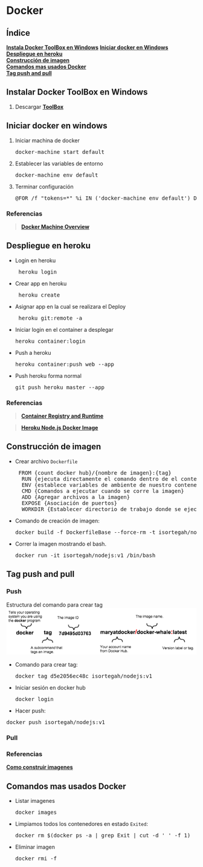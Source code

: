 # Docker #

## Índice  
[**Instala Docker ToolBox en Windows**](#instala-docker-toolBox-en-windows)
[**Iniciar docker en Windows**](#iniciar-docker-en-windows)  
[**Despliegue en heroku**](#despliegue-en-heroku)  
[**Construcción de imagen**](#construccion-de-imagen)    
[**Comandos mas usados Docker**](#comandos-mas-usados-docker)  
[**Tag push and pull**](###tag-push-and-pull)

## Instalar Docker ToolBox en Windows
1. Descargar [**ToolBox**](https://www.docker.com/products/docker-toolbox)  
## Iniciar docker en windows 
1. Iniciar machina de docker 
    <pre>docker-machine start default</pre>
2. Establecer las variables de entorno 
    <pre>docker-machine env default</pre>
3. Terminar configuración 
    <pre>@FOR /f "tokens=*" %i IN ('docker-machine env default') DO @%i</pre>

### Referencias
>**[Docker Machine Overview](https://docs.docker.com/machine/overview/)**

## Despliegue en heroku
* Login en heroku  
    <pre> heroku login</pre>
* Crear app en heroku
    <pre> heroku create <nombre app></pre>
* Asignar app en la cual se realizara el Deploy
    <pre> heroku git:remote -a  <nombre app></pre>
* Iniciar login en el container a desplegar 
    <pre>heroku container:login</pre>
* Push a heroku
    <pre>heroku container:push web --app <nombre app></pre>
* Push heroku forma normal
    <pre>git push heroku master --app <nombre app></pre>

### Referencias
> **[Container Registry and Runtime](https://devcenter.heroku.com/articles/container-registry-and-runtime)**

> **[Heroku Node.js Docker Image](https://hub.docker.com/r/heroku/nodejs/)** 

## Construcción de imagen
* Crear archivo `Dockerfile`
    <pre> FROM {count docker hub}/{nombre de imagen}:{tag}  
    RUN {ejecuta directamente el comando dentro de el contenedor, y luego persiste los cambios}
    ENV {establece variables de ambiente de nuestro contenedor}
    CMD {Comandos a ejecutar cuando se corre la imagen}
    ADD {Agregar archivos a la imagen}
    EXPOSE {Asociación de puertos}
    WORKDIR {Establecer directorio de trabajo donde se ejecutaran comandos}
* Comando de creación de imagen:
    <pre>docker build -f DockerfileBase --force-rm -t isortegah/nodejs:v1 .</pre>
* Correr la imagen mostrando el bash.
    <pre>docker run -it isortegah/nodejs:v1 /bin/bash</pre>

## Tag push and pull



### Push 
Estructura del comando para crear tag
![tag](imgs/tag.png)  
* Comando para crear tag:
    <pre>docker tag d5e2056ec48c isortegah/nodejs:v1</pre>
* Iniciar sesión en docker hub 
    <pre>docker login</pre>
* Hacer push:
<pre>docker push isortegah/nodejs:v1</pre>

### Pull 


### Referencias  

[**Como construir imagenes**](http://codehero.co/como-construir-imagenes-usando-dockerfiles/)
## Comandos mas usados Docker

* Listar imagenes
    <pre>docker images</pre>
* Limpiamos todos los contenedores en estado `Exited`:  
    <pre>docker rm $(docker ps -a | grep Exit | cut -d ' ' -f 1)</pre>
* Eliminar imagen
    <pre>docker rmi -f </pre>